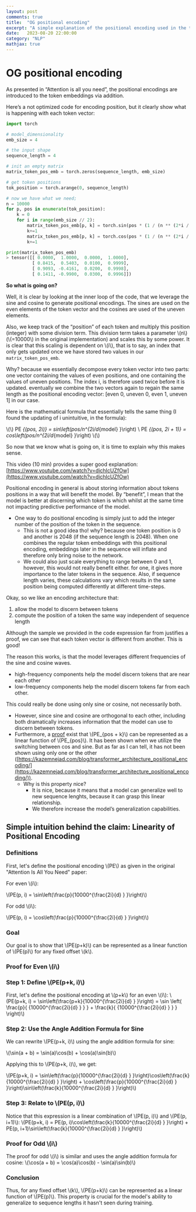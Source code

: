 ```yaml
---
layout: post
comments: true
title:  "OG positional encoding"
excerpt: "A simple explanation of the positional encoding used in the transformer architecture."
date:   2023-08-20 22:00:00
category: "NLP"
mathjax: true
---
```


# OG positional encoding

As presented in “Attention is all you need”, the positional encodings are introduced to the token embeddings via addition. 

Here’s a not optimized code for encoding position, but it clearly show what is happening with each token vector:

```python
import torch

# model_dimensionality
emb_size = 4

# the input shape
sequence_length = 4

# init an empty matrix
matrix_token_pos_emb = torch.zeros(sequence_length, emb_size)

# get token positions
tok_position = torch.arange(0, sequence_length)

# now we have what we need;
n = 10000
for p, pos in enumerate(tok_position):
    k = 0
    for i in range(emb_size // 2):
        matrix_token_pos_emb[p, k] = torch.sin(pos * (1 / (n ** (2*i / emb_size))))
        k+=1
        matrix_token_pos_emb[p, k] = torch.cos(pos * (1 / (n ** (2*i / emb_size))))
        k+=1

print(matrix_token_pos_emb)
> tensor([[ 0.0000,  1.0000,  0.0000,  1.0000],
          [ 0.8415,  0.5403,  0.0100,  0.9999],
          [ 0.9093, -0.4161,  0.0200,  0.9998],
          [ 0.1411, -0.9900,  0.0300,  0.9996]])
```

**So what is going on?**

Well, it is clear by looking at the inner loop of the code, that we leverage the sine and cosine to generate positional encodings. The sines are used on the even elements of the token vector and the cosines are used of the uneven elements.

Also, we keep track of the “position” of each token and multiply this position (integer) with some division term. This division term takes a parameter \\(n\\) (\\(=10000\\) in the original implementation)  and scales this by some power. It is clear that this scaling is dependent on \\(i\\), that is to say, an index that only gets updated once we have stored two values in our `matrix_token_pos_emb`. 

Why? because we essentially decompose every token vector into two parts: one vector containing the values of even positions, and one containing the values of uneven positions. The index i, is therefore used twice before it is updated. eventually we combine the two vectors again to regain the same length as the positional encoding vector: [even 0, uneven 0, even 1, uneven 1] in our case.

Here is the mathematical formula that essentially tells the same thing (I found the updating of i unintuitive, in the formula):

\\(\\)
PE _{(pos, 2i)} = sin\left(pos/n^{2i/d_{model} }\right) \\ 
PE _{(pos, 2i + 1)} = cos\left(pos/n^{2i/d_{model} }\right)
\\(\\)

So now that we know what is going on, it is time to explain why this makes sense.

This video (10 min) provides a super good explanation: [https://www.youtube.com/watch?v=dichIcUZfOw](https://www.youtube.com/watch?v=dichIcUZfOw)

Positional encoding in general is about storing information about tokens positions in a way that will benefit the model. By “benefit”, I mean that the model is better at discerning which token is which whilst at the same time not impacting predictive performance of the model.

- One way to do positional encoding is simply just to add the integer number of the position of the token in the sequence.
	- This is not a good idea tho! why? because one token position is 0 and another is 2048 (if the sequence length is 2048).  When one combines the regular token embeddings with this positional encoding, embeddings later in the sequence will inflate and therefore only bring noise to the network.
	- We could also just scale everything to range between 0 and 1, however, this would not really benefit either. for one, it gives more importance to the later tokens in the sequence. Also, if sequence length varies, these calculations vary which results in the same position being computed differently at different time-steps.

Okay, so we like an encoding architecture that: 

1. allow the model to discern between tokens
2. compute the position of a token the same way independent of sequence length

Although the sample we provided in the code expression far from justifies a proof, we can see that each token vector is different from another. This is good!

The reason this works, is that the model leverages different frequencies of the sine and cosine waves. 

- high-frequency components help the model discern tokens that are near each other
- low-frequency components help the model discern tokens far from each other.

This could really be done using only sine or cosine, not necessarily both.

- However, since sine and cosine are orthogonal to each other, including both dramatically increases information that the model can use to discern between tokens.
- Furthermore, a [proof](https://blog.timodenk.com/linear-relationships-in-the-transformers-positional-encoding/) exist that \\(PE_{pos + k}\\) can be represented as a linear function of \\(PE_{pos}\\). It has been shown when we utilize the switching between cos and sine. But as far as I can tell, it has not been shown using only one or the other ([https://kazemnejad.com/blog/transformer_architecture_positional_encoding/](https://kazemnejad.com/blog/transformer_architecture_positional_encoding/)).
	- Why is this property nice?
		- It is nice, because it means that a model can generalize well to new sequence lenghts, because it can grasp this linear relationship.
		- We therefore increase the model’s generalization capabilities.

## Simple intuition behind the claim: Linearity of Positional Encoding

### Definitions

First, let's define the positional encoding \\(PE\\) as given in the original "Attention Is All You Need" paper:

For even  \\(i\\):

\\(PE(p, i) = \sin\left(\frac{p}{10000^{\frac{2i}{d} } }\right)\\)

For odd \\(i\\):

\\(PE(p, i) = \cos\left(\frac{p}{10000^{\frac{2i}{d} } }\right)\\)

### Goal

Our goal is to show that  \\(PE(p+k)\\) can be represented as a linear function of \\(PE(p)\\) for any fixed offset \\(k\\).

### Proof for Even  \\(i\\)

### Step 1: Define \\(PE(p+k, i)\\)

First, let's define the positional encoding at \\(p+k\\) for an even \\(i\\):
\\(PE(p+k, i) = \sin\left(\frac{p+k}{10000^{\frac{2i}{d} } }\right) = \sin \left( \frac{p}{ {10000^{\frac{2i}{d} } } } + \frac{k}{ {10000^{\frac{2i}{d} } } } \right)\\)

### Step 2: Use the Angle Addition Formula for Sine

We can rewrite \\(PE(p+k, i)\\) using the angle addition formula for sine:

\\(\sin(a + b) = \sin(a)\cos(b) + \cos(a)\sin(b)\\)

Applying this to \\(PE(p+k, i)\\), we get:

\\(PE(p+k, i) = \sin\left(\frac{p}{10000^{\frac{2i}{d} } }\right)\cos\left(\frac{k}{10000^{\frac{2i}{d} } }\right) + \cos\left(\frac{p}{10000^{\frac{2i}{d} } }\right)\sin\left(\frac{k}{10000^{\frac{2i}{d} } }\right)\\)

### Step 3: Relate to \\(PE(p, i)\\)

Notice that this expression is a linear combination of \\(PE(p, i)\\) and \\(PE(p, i+1)\\):
\\(PE(p+k, i) = PE(p, i)\cos\left(\frac{k}{10000^{\frac{2i}{d} } }\right) + PE(p, i+1)\sin\left(\frac{k}{10000^{\frac{2i}{d} } }\right)\\)

### Proof for Odd \\(i\\)

The proof for odd \\(i\\) is similar and uses the angle addition formula for cosine:
\\(\cos(a + b) = \cos(a)\cos(b) - \sin(a)\sin(b)\\)

### Conclusion

Thus, for any fixed offset \\(k\\),  \\(PE(p+k)\\) can be represented as a linear function of \\(PE(p)\\). This property is crucial for the model's ability to generalize to sequence lengths it hasn't seen during training.